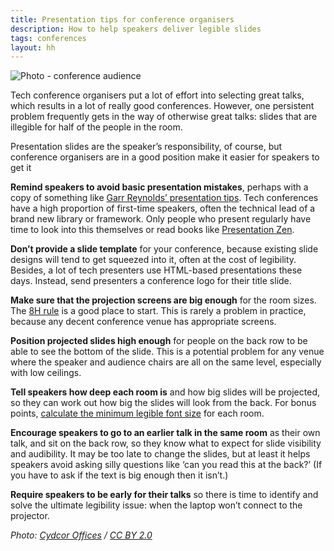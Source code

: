 ```yaml
---
title: Presentation tips for conference organisers
description: How to help speakers deliver legible slides
tags: conferences
layout: hh
---
```


![Photo - conference audience](crowd.jpg)

Tech conference organisers put a lot of effort into selecting great talks, which results in a lot of really good conferences. However, one persistent problem frequently gets in the way of otherwise great talks: slides that are illegible for half of the people in the room.

Presentation slides are the speaker’s responsibility, of course, but conference organisers are in a good position make it easier for speakers to get it 

**Remind speakers to avoid basic presentation mistakes**, perhaps with a copy of something like [Garr Reynolds’ presentation tips](http://www.garrreynolds.com/Presentation/pdf/presentation_tips.pdf). Tech conferences have a high proportion of first-time speakers, often the technical lead of a brand new library or framework. Only people who present regularly have time to look into this themselves or read books like [Presentation Zen](http://books.google.co.uk/books/about/Presentation_Zen.html?id=m1xt5IMJbXAC).

**Don’t provide a slide template** for your conference, because existing slide designs will tend to get squeezed into it, often at the cost of legibility. Besides, a lot of tech presenters use HTML-based presentations these days. Instead, send presenters a conference logo for their title slide.

**Make sure that the projection screens are big enough** for the room sizes. The [8H rule](http://uwf.edu/ddawson/graphics/8h.htm) is a good place to start. This is rarely a problem in practice, because any decent conference venue has appropriate screens.

**Position projected slides high enough** for people on the back row to be able to see the bottom of the slide. This is a potential problem for any venue where the speaker and audience chairs are all on the same level, especially with low ceilings. 

**Tell speakers how deep each room is** and how big slides will be projected, so they can work out how big the slides will look from the back. For bonus points, [calculate the minimum legible font size](http://masterview.ikonosnewmedia.com/2002/07/15/legibility_rules_to_determine_best.htm) for each room.

**Encourage speakers to go to an earlier talk in the same room** as their own talk, and sit on the back row, so they know what to expect for slide visibility and audibility. It may be too late to change the slides, but at least it helps speakers avoid asking silly questions like ‘can you read this at the back?’ (If you have to ask if the text is big enough then it isn’t.)

**Require speakers to be early for their talks** so there is time to identify and solve the ultimate legibility issue: when the laptop won’t connect to the projector. 


_Photo: [Cydcor Offices](https://www.flickr.com/photos/cydcor/9323706582) / [CC BY 2.0](https://creativecommons.org/licenses/by/2.0/)_
